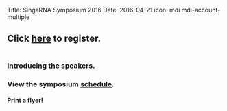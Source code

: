 Title: SingaRNA Symposium 2016
Date: 2016-04-21
icon: mdi mdi-account-multiple

## Click [**here**](http://goo.gl/forms/0awa0rCjGbMxPWBI3) to register.


<div class="row">
  <div class="6u">

<section>
<a href="SG-RNA_flyerv3.pdf" class="image feature"><img src="SG-RNA_flyerv3.png" alt="" /></a>
</section>

  </div>


### Introducing the [**speakers**](Speaker_profilesv4.pdf).

### View the symposium [**schedule**](schedulev4.pdf).

#### Print a [**flyer**](SG-RNA_flyerv3.pdf)!
